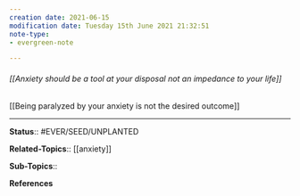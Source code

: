 ```yaml
---
creation date: 2021-06-15
modification date: Tuesday 15th June 2021 21:32:51
note-type: 
- evergreen-note

---
```


###### [[Anxiety should be a tool at your disposal not an impedance to your life]]

[[Being paralyzed by your anxiety is not the desired outcome]]

---

**Status**:: #EVER/SEED/UNPLANTED 

**Related-Topics**:: [[anxiety]]
	
**Sub-Topics**::
	
**References**